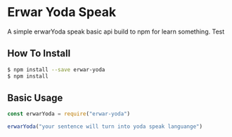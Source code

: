 # Erwar Yoda Speak

A simple erwarYoda speak basic api build to npm for learn something.
Test

## How To Install
```bash
$ npm install --save erwar-yoda
$ npm install
```

## Basic Usage
```javascript
const erwarYoda = require("erwar-yoda")

erwarYoda("your sentence will turn into yoda speak languange")
```

